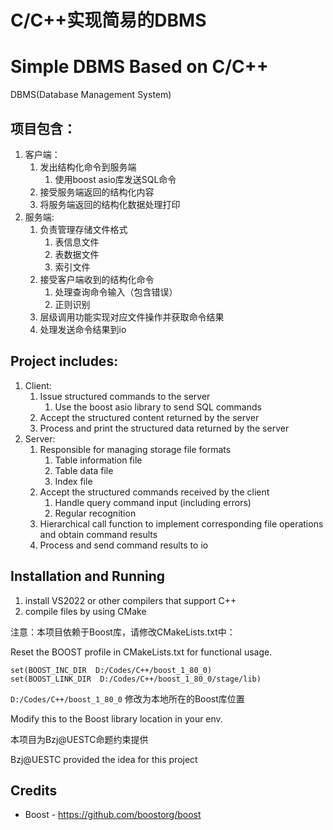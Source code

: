 # C/C++实现简易的DBMS

# Simple DBMS Based on C/C++

DBMS(Database Management System)

## 项目包含：

   1. 客户端：
      1. 发出结构化命令到服务端
         1. 使用boost asio库发送SQL命令
      2. 接受服务端返回的结构化内容
      3. 将服务端返回的结构化数据处理打印
   2. 服务端:
      1. 负责管理存储文件格式
         1. 表信息文件
         2. 表数据文件
         3. 索引文件
      2. 接受客户端收到的结构化命令
         1. 处理查询命令输入（包含错误）
         2. 正则识别
      3. 层级调用功能实现对应文件操作并获取命令结果
      4. 处理发送命令结果到io

## Project includes:

   1. Client:
       1. Issue structured commands to the server
          1. Use the boost asio library to send SQL commands
       2. Accept the structured content returned by the server
       3. Process and print the structured data returned by the server
   2. Server:
       1. Responsible for managing storage file formats
          1. Table information file
          2. Table data file
          3. Index file
       2. Accept the structured commands received by the client
          1. Handle query command input (including errors)
          2. Regular recognition
       3. Hierarchical call function to implement corresponding file operations and obtain command results
       4. Process and send command results to io

## Installation and Running

1. install VS2022 or other compilers that support C++
2. compile files by using CMake


注意：本项目依赖于Boost库，请修改CMakeLists.txt中：

Reset the BOOST profile in CMakeLists.txt for functional usage.
```
set(BOOST_INC_DIR  D:/Codes/C++/boost_1_80_0)
set(BOOST_LINK_DIR  D:/Codes/C++/boost_1_80_0/stage/lib)
```
`D:/Codes/C++/boost_1_80_0` 修改为本地所在的Boost库位置

Modify this to the Boost library location in your env.


本项目为Bzj@UESTC命题约束提供

Bzj@UESTC provided the idea for this project
## Credits

- Boost - https://github.com/boostorg/boost
